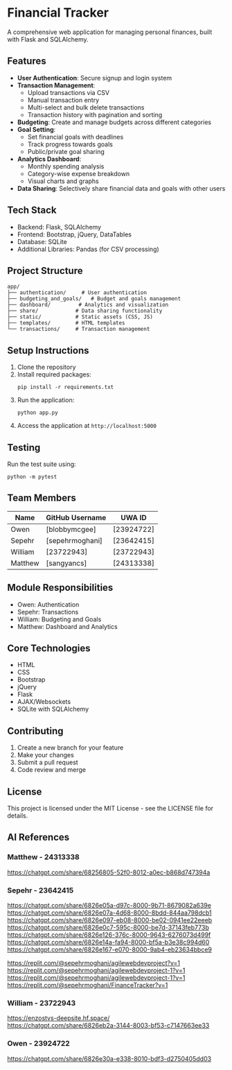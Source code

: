 # Financial Tracker

A comprehensive web application for managing personal finances, built with Flask and SQLAlchemy.

## Features

- **User Authentication**: Secure signup and login system
- **Transaction Management**: 
  - Upload transactions via CSV
  - Manual transaction entry
  - Multi-select and bulk delete transactions
  - Transaction history with pagination and sorting
- **Budgeting**: Create and manage budgets across different categories
- **Goal Setting**: 
  - Set financial goals with deadlines
  - Track progress towards goals
  - Public/private goal sharing
- **Analytics Dashboard**:
  - Monthly spending analysis
  - Category-wise expense breakdown
  - Visual charts and graphs
- **Data Sharing**: Selectively share financial data and goals with other users

## Tech Stack

- Backend: Flask, SQLAlchemy
- Frontend: Bootstrap, jQuery, DataTables
- Database: SQLite
- Additional Libraries: Pandas (for CSV processing)

## Project Structure

```
app/
├── authentication/     # User authentication
├── budgeting_and_goals/   # Budget and goals management
├── dashboard/         # Analytics and visualization
├── share/            # Data sharing functionality
├── static/           # Static assets (CSS, JS)
├── templates/        # HTML templates
└── transactions/     # Transaction management
```

## Setup Instructions

1. Clone the repository
2. Install required packages:
   ```
   pip install -r requirements.txt
   ```
3. Run the application:
   ```
   python app.py
   ```
4. Access the application at `http://localhost:5000`

## Testing

Run the test suite using:
```
python -m pytest
```

## Team Members

| Name | GitHub Username | UWA ID |
|------|----------------|---------|
| Owen | [blobbymcgee] | [23924722] |
| Sepehr | [sepehrmoghani] | [23642415] |
| William | [23722943] | [23722943] |
| Matthew | [sangyancs] | [24313338] |

## Module Responsibilities

- Owen: Authentication
- Sepehr: Transactions
- William: Budgeting and Goals
- Matthew: Dashboard and Analytics

## Core Technologies

- HTML
- CSS
- Bootstrap
- jQuery
- Flask
- AJAX/Websockets
- SQLite with SQLAlchemy

## Contributing

1. Create a new branch for your feature
2. Make your changes
3. Submit a pull request
4. Code review and merge

## License

This project is licensed under the MIT License - see the LICENSE file for details.

## AI References

### Matthew - 24313338
https://chatgpt.com/share/68256805-52f0-8012-a0ec-b868d747394a

### Sepehr - 23642415
https://chatgpt.com/share/6826e05a-d97c-8000-9b71-8679082a639e  
https://chatgpt.com/share/6826e07a-4d68-8000-8bdd-844aa798dcb1  
https://chatgpt.com/share/6826e097-eb08-8000-be02-0941ee22eeeb  
https://chatgpt.com/share/6826e0c7-595c-8000-be7d-37143feb773b  
https://chatgpt.com/share/6826e126-376c-8000-9643-6276073d499f  
https://chatgpt.com/share/6826e14a-fa94-8000-bf5a-b3e38c994d60  
https://chatgpt.com/share/6826e167-e070-8000-9ab4-eb23634bbce9  

https://replit.com/@sepehrmoghani/agilewebdevproject?v=1  
https://replit.com/@sepehrmoghani/agilewebdevproject-1?v=1  
https://replit.com/@sepehrmoghani/agilewebdevproject-1?v=1  
https://replit.com/@sepehrmoghani/FinanceTracker?v=1

### William - 23722943

https://enzostvs-deepsite.hf.space/  
https://chatgpt.com/share/6826eb2a-3144-8003-bf53-c7147663ee33

### Owen - 23924722
https://chatgpt.com/share/6826e30a-e338-8010-bdf3-d2750405dd03


